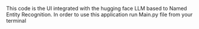 This code is the UI integrated with the hugging face LLM based to Named 
Entity Recognition. 
In order to use this application run Main.py file from your terminal

